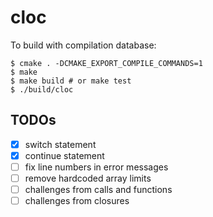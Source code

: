 # cloc

To build with compilation database:

```
$ cmake . -DCMAKE_EXPORT_COMPILE_COMMANDS=1
$ make
$ make build # or make test
$ ./build/cloc
```

## TODOs

- [x] switch statement
- [x] continue statement
- [ ] fix line numbers in error messages
- [ ] remove hardcoded array limits
- [ ] challenges from calls and functions
- [ ] challenges from closures
